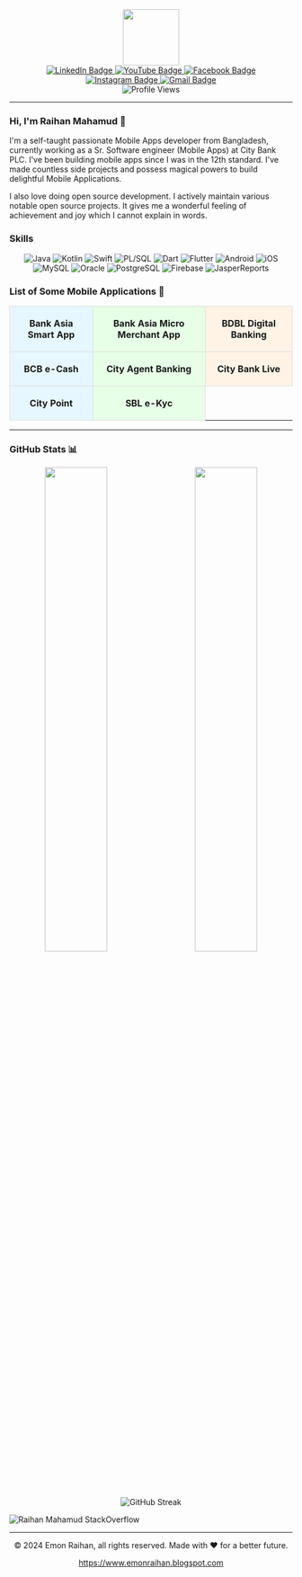 <div id="header" align="center">
  <img src="https://1.bp.blogspot.com/-lBVZsV0Q68w/XZ9r_8pasEI/AAAAAAAAe-A/Y12PrSDspn85qT_QlLIIfdOLY9EfmlPUQCLcBGAsYHQ/s1600/DSC_0563.JPG" width="100"/>

  <div id="badges">
    <a href="https://www.linkedin.com/in/emonraihanm/">
      <img src="https://img.shields.io/badge/LinkedIn-blue?style=for-the-badge&logo=linkedin&logoColor=white" alt="LinkedIn Badge"/>
    </a>
    <a href="https://youtube.com/EmonRaihanIT">
      <img src="https://img.shields.io/badge/YouTube-red?style=for-the-badge&logo=youtube&logoColor=white" alt="YouTube Badge"/>
    </a>
    <a href="https://facebook.com/emon.raihan">
      <img src="https://img.shields.io/badge/Facebook-blue?style=for-the-badge&logo=facebook&logoColor=white" alt="Facebook Badge"/>
    </a>
    <a href="https://www.instagram.com/emon.raihan">
      <img src="https://img.shields.io/badge/Instagram-purple?style=for-the-badge&logo=instagram&logoColor=white" alt="Instagram Badge"/>
    </a>
    <a href="https://mail.google.com/mail/?view=cm&fs=1&tf=1&to=emonrait@gmail.com" target="_blank">
      <img src="https://img.shields.io/badge/Gmail-red?style=for-the-badge&logo=gmail&logoColor=white" alt="Gmail Badge"/>
    </a>
  </div>
  <img src="https://komarev.com/ghpvc/?username=emonrait&style=flat-square&color=blue" alt="Profile Views"/>
</div>

---

### Hi, I'm Raihan Mahamud 👋

I'm a self-taught passionate Mobile Apps developer from Bangladesh, currently working as a Sr. Software engineer (Mobile Apps) at City Bank PLC. I've been building mobile apps since I was in the 12th standard. I've made countless side projects and possess magical powers to build delightful Mobile Applications.

I also love doing open source development. I actively maintain various notable open source projects. It gives me a wonderful feeling of achievement and joy which I cannot explain in words.

### Skills

<div align="center">
  <img src="https://img.shields.io/badge/Java-007396?style=for-the-badge&logo=java&logoColor=white" alt="Java"/>
  <img src="https://img.shields.io/badge/Kotlin-0095D5?style=for-the-badge&logo=kotlin&logoColor=white" alt="Kotlin"/>
  <img src="https://img.shields.io/badge/Swift-FA7343?style=for-the-badge&logo=swift&logoColor=white" alt="Swift"/>
  <img src="https://img.shields.io/badge/PLSQL-FF5733?style=for-the-badge&logo=oracle&logoColor=white" alt="PL/SQL"/>
  <img src="https://img.shields.io/badge/Dart-0175C2?style=for-the-badge&logo=dart&logoColor=white" alt="Dart"/>
  <img src="https://img.shields.io/badge/Flutter-02569B?style=for-the-badge&logo=flutter&logoColor=white" alt="Flutter"/>
  <img src="https://img.shields.io/badge/Android-3DDC84?style=for-the-badge&logo=android&logoColor=white" alt="Android"/>
  <img src="https://img.shields.io/badge/iOS-000000?style=for-the-badge&logo=apple&logoColor=white" alt="iOS"/>
  <img src="https://img.shields.io/badge/MySQL-4479A1?style=for-the-badge&logo=mysql&logoColor=white" alt="MySQL"/>
  <img src="https://img.shields.io/badge/Oracle-F80000?style=for-the-badge&logo=oracle&logoColor=white" alt="Oracle"/>
  <img src="https://img.shields.io/badge/PostgreSQL-336791?style=for-the-badge&logo=postgresql&logoColor=white" alt="PostgreSQL"/>
  <img src="https://img.shields.io/badge/Firebase-FFCA28?style=for-the-badge&logo=firebase&logoColor=white" alt="Firebase"/>
  <img src="https://img.shields.io/badge/JasperReports-007396?style=for-the-badge&logo=jasperreports&logoColor=white" alt="JasperReports"/>
</div>

### List of Some Mobile Applications 📱

<table style="width: 100%; border-collapse: collapse; text-align: center;">
    <tr>
        <td style="padding: 20px; border: 1px solid #ddd; background-color: #e6f7ff;">
            <strong>Bank Asia Smart App</strong>
        </td>
        <td style="padding: 20px; border: 1px solid #ddd; background-color: #e6ffe6;">
            <strong>Bank Asia Micro Merchant App</strong>
        </td>
        <td style="padding: 20px; border: 1px solid #ddd; background-color: #fff3e6;">
            <strong>BDBL Digital Banking</strong>
        </td>
    </tr>
    <tr>
        <td style="padding: 20px; border: 1px solid #ddd; background-color: #e6f7ff;">
            <strong>BCB e-Cash</strong>
        </td>
        <td style="padding: 20px; border: 1px solid #ddd; background-color: #e6ffe6;">
            <strong>City Agent Banking</strong>
        </td>
        <td style="padding: 20px; border: 1px solid #ddd; background-color: #fff3e6;">
            <strong>City Bank Live</strong>
        </td>
    </tr>
    <tr>
        <td style="padding: 20px; border: 1px solid #ddd; background-color: #e6f7ff;">
            <strong>City Point</strong>
        </td>
        <td style="padding: 20px; border: 1px solid #ddd; background-color: #e6ffe6;">
            <strong>SBL e-Kyc</strong>
        </td>
    </tr>
</table>

---

### GitHub Stats 📊

<div align="center">
  <img align="left" width="47%" src="https://github-readme-stats.vercel.app/api?username=emonrait&show_icons=true&theme=radical&hide_border=true" />
  <img align="right" width="47%" src="https://github-readme-stats.vercel.app/api/top-langs/?username=emonrait&layout=compact&theme=radical&hide_border=true" />
</div>

<div align="center" style="clear: both;">
  <img src="https://github-readme-streak-stats.herokuapp.com?user=emonrait&theme=vue-dark&hide_border=true&date_format=M%20j%5B%2C%20Y%5D" alt="GitHub Streak"/>
</div>

![Raihan Mahamud StackOverflow](https://github-readme-stackoverflow.vercel.app/?userID=12927452)

---

<p align="center"> © 2024 Emon Raihan, all rights reserved. Made with ❤️ for a better future. </p>
<p align="center">
  <a href="https://www.emonraihan.blogspot.com" target="_blank">https://www.emonraihan.blogspot.com</a>
</p>
